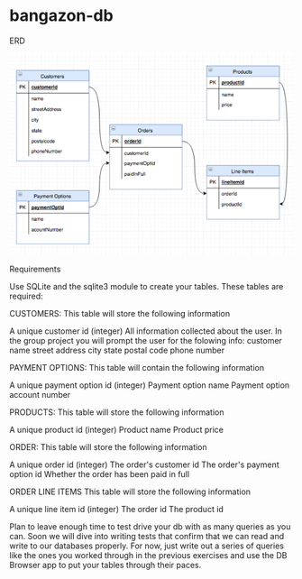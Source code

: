 # bangazon-db

ERD

![alt tag](erd/bangazon_erd.png)

Requirements

Use SQLite and the sqlite3 module to create your tables. These tables are required:

CUSTOMERS:
This table will store the following information

A unique customer id (integer)
All information collected about the user. In the group project you will prompt the user for the folowing info:
customer name
street address
city
state
postal code
phone number

PAYMENT OPTIONS:
This table will contain the following information

A unique payment option id (integer)
Payment option name
Payment option account number

PRODUCTS:
This table will store the following information

A unique product id (integer)
Product name
Product price

ORDER:
This table will store the following information

A unique order id (integer)
The order's customer id
The order's payment option id
Whether the order has been paid in full

ORDER LINE ITEMS
This table will store the following information

A unique line item id (integer)
The order id
The product id

Plan to leave enough time to test drive your db with as many queries as you can. Soon we will dive into writing tests that confirm that we can read and write to our databases properly. For now, just write out a series of queries like the ones you worked through in the previous exercises and use the DB Browser app to put your tables through their paces.

